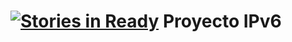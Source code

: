 [![Stories in Ready](https://badge.waffle.io/gregorigonzalez90/conexiones-ipv6.png?label=ready&title=Ready)](https://waffle.io/gregorigonzalez90/conexiones-ipv6)
Proyecto IPv6
===============
